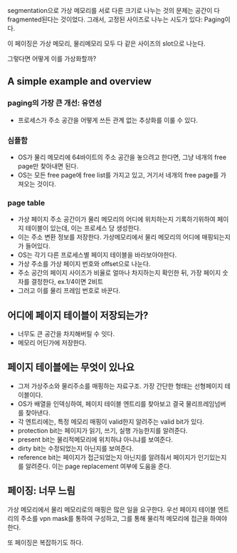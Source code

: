 segmentation으로 가상 메모리를 서로 다른 크기로 나누는 것의 문제는 공간이 다 fragmented된다는 것이었다. 
그래서, 고정된 사이즈로 나누는 시도가 있다: Paging이다. 

이 페이징은 가상 메모리, 물리메모리 모두 다 같은 사이즈의 slot으로 나눈다. 

그렇다면 어떻게 이를 가상화할까?

## A simple example and overview
### paging의 가장 큰 개선: 유연성
- 프로세스가 주소 공간을 어떻게 쓰든 관계 없는 추상화를 이룰 수 있다.
### 심플함
- OS가 물리 메모리에 64바이트의 주소 공간을 놓으려고 한다면, 그냥 네개의 free page만 찾아내면 된다. 
- OS는 모든 free page에 free list를 가지고 있고, 거기서 네개의 free page를 가져오는 것이다. 

### page table
- 가상 페이지 주소 공간이가 물리 메모리의 어디에 위치하는지 기록하기위하여 페이지 테이블이 있는데, 이는 프로세스 당 생성한다. 
- 이는 주소 변환 정보를 저장한다. 가상메모리에서 물리 메모리의 어디에 매핑되는지가 들어있다. 
- OS는 각기 다른 프로세스별 페이지 테이블을 바라보아야한다. 
- 가상 주소를 가상 페이지 번호와 offset으로 나눈다. 
- 주소 공간의 페이지 사이즈가 비율로 얼마나 차지하는지 확인한 뒤, 가장 페이지 숫자를 결정한다, ex.1/4이면 2비트
- 그러고 이를 물리 프레임 번호로 바꾼다.

## 어디에 페이지 테이블이 저장되는가? 
- 너무도 큰 공간을 차지해버릴 수 잇다. 
- 메모리 어딘가에 저장한다.

## 페이지 테이블에는 무엇이 있나요
- 그저 가상주소와 물리주소를 매핑하는 자료구조. 가장 간단한 형태는 선형페이지 테이블이다. 
- OS가 배열을 인덱싱하여, 페이지 테이블 엔트리를 찾아보고 결국 물리프레임넘버를 찾아낸다. 
- 각 엔트리에는, 특정 메모리 매핑이 valid한지 알려주는 valid bit가 있다.
- protection bit는 페이지가 읽기, 쓰기, 실행 가능한지를 알려준다. 
- present bit는 물리적메모리에 위치하냐 아니냐를 보여준다. 
- dirty bit는 수정되었는지 아닌지를 보여준다.
- reference bit는 페이지가 접근되었는지 아닌지를 알려줘서 페이지가 인기있는지를 알려준다. 이는 page replacement 여부에 도움을 준다. 

## 페이징: 너무 느림
가상 메모리에서 물리 메모리로의 매핑은 많은 일을 요구한다. 
우선 페이지 테이블 엔트리의 주소를 vpn mask를 통하여 구성하고, 그를 통해 물리적 메모리에 접근을 하여야한다. 

또 페이징은 복잡하기도 하다.